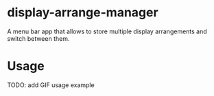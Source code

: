 # display-arrange-manager
A menu bar app that allows to store multiple display arrangements and switch between them.

# Usage 
TODO: add GIF usage example

